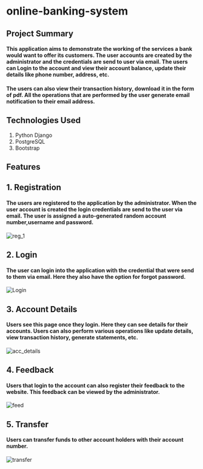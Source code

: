 # online-banking-system

## Project Summary

#### This application aims to demonstrate the working of the services a bank would want to offer its customers. The user accounts are created by the administrator and the credentials are send to user via email. The users can Login to the account and view their account balance, update their details like phone number, address, etc. 
#### The users can also view their transaction history, download it in the form of pdf. All the operations that are performed by the user generate email notification to their email address.

## Technologies Used
1. Python Django
2. PostgreSQL
3. Bootstrap

## Features

## 1. Registration
#### The users are registered to the application by the administrator. When the user account is created the login credentials are send to the user via email. The user is assigned a auto-generated random account number,username and password.

![reg_1](https://user-images.githubusercontent.com/106505721/172990376-4624c0c7-136c-4128-aa15-4451d25bbdc1.PNG)

## 2. Login 
#### The user can login into the application with the credential that were send to them via email. Here they also have the option for forgot password. 

![Login](https://user-images.githubusercontent.com/106505721/172990651-ed8981ad-72de-41a2-a1fb-ccc1cdac99c6.PNG)


## 3. Account Details
#### Users see this page once they login. Here they can see details for their accounts. Users can also perform various operations like update details, view transaction history, generate statements, etc.

![acc_details](https://user-images.githubusercontent.com/106505721/172990871-a36bee7d-19b5-4012-915f-c2885096db74.PNG)

## 4. Feedback
#### Users that login to the account can also register their feedback to the website. This feedback can be viewed by the administrator.

![feed](https://user-images.githubusercontent.com/106505721/172991056-6c15ed2b-63b8-42e3-8d52-b3cdc19952b6.PNG)

## 5. Transfer

#### Users can transfer funds to other account holders with their account number.

![transfer](https://user-images.githubusercontent.com/106505721/172991150-e8873df9-06a0-4beb-9986-06549528b74d.PNG)


